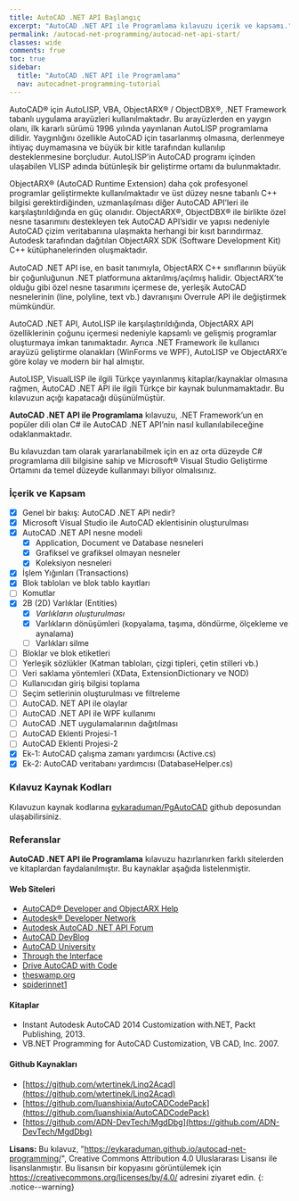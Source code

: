 ```yaml
---
title: AutoCAD .NET API Başlangıç
excerpt: "AutoCAD .NET API ile Programlama kılavuzu içerik ve kapsamı."
permalink: /autocad-net-programming/autocad-net-api-start/
classes: wide
comments: frue
toc: true
sidebar:
  title: "AutoCAD .NET API ile Programlama"
  nav: autocadnet-programming-tutorial
---
```

AutoCAD® için AutoLISP, VBA, ObjectARX® / ObjectDBX®, .NET Framework tabanlı uygulama arayüzleri
kullanılmaktadır. Bu arayüzlerden en yaygın olanı, ilk kararlı sürümü 1996 yılında yayınlanan AutoLISP programlama dilidir. Yaygınlığını özellikle AutoCAD için tasarlanmış olmasına, derlenmeye ihtiyaç duymamasına
ve büyük bir kitle tarafından kullanılıp desteklenmesine borçludur. AutoLISP’in AutoCAD programı içinden
ulaşabilen VLISP adında bütünleşik bir geliştirme ortamı da bulunmaktadır.

ObjectARX® (AutoCAD Runtime Extension) daha çok profesyonel programlar geliştirmekte kullanılmaktadır
ve üst düzey nesne tabanlı C++ bilgisi gerektirdiğinden, uzmanlaşılması diğer AutoCAD API’leri ile karşılaştırıldığında en güç olanıdır. ObjectARX®, ObjectDBX® ile birlikte özel nesne tasarımını destekleyen tek
AutoCAD API’sidir ve yapısı nedeniyle AutoCAD çizim veritabanına ulaşmakta herhangi bir kısıt barındırmaz.
Autodesk tarafından dağıtılan ObjectARX SDK (Software Development Kit) C++ kütüphanelerinden oluşmaktadır.

AutoCAD .NET API ise, en basit tanımıyla, ObjectARX C++ sınıﬂarının büyük bir çoğunluğunun .NET platformuna aktarılmış/açılmış halidir. ObjectARX’te olduğu gibi özel nesne tasarımını içermese de, yerleşik AutoCAD
nesnelerinin (line, polyline, text vb.) davranışını Overrule API ile değiştirmek mümkündür.

AutoCAD .NET API, AutoLISP ile karşılaştırıldığında, ObjectARX API özelliklerinin çoğunu içermesi nedeniyle kapsamlı ve gelişmiş programlar oluşturmaya imkan tanımaktadır. Ayrıca .NET Framework ile kullanıcı
arayüzü geliştirme olanakları (WinForms ve WPF), AutoLISP ve ObjectARX’e göre kolay ve modern bir hal
almıştır.

AutoLISP, VisualLISP ile ilgili Türkçe yayınlanmış kitaplar/kaynaklar olmasına rağmen, AutoCAD .NET API ile ilgili
Türkçe bir kaynak bulunmamaktadır. Bu kılavuzun açığı kapatacağı
düşünülmüştür.

**AutoCAD .NET API ile Programlama** kılavuzu, .NET Framework’un en popüler dili olan C# ile AutoCAD .NET
API’nin nasıl kullanılabileceğine odaklanmaktadır. 

Bu kılavuzdan tam olarak yararlanabilmek için en az orta düzeyde C# programlama dili bilgisine sahip ve Microsoft® Visual Studio Geliştirme Ortamını da temel düzeyde kullanmayı biliyor olmalısınız.

### İçerik ve Kapsam

- [x] Genel bir bakış: AutoCAD .NET API nedir?
- [x] Microsoft Visual Studio ile AutoCAD eklentisinin oluşturulması
- [x] AutoCAD .NET API nesne modeli
  - [x] Application, Document ve Database nesneleri
  - [x] Grafiksel ve grafiksel olmayan nesneler
  - [x] Koleksiyon nesneleri
- [x] İşlem Yığınları (Transactions)
- [x] Blok tabloları ve blok tablo kayıtları
- [ ] Komutlar
- [x] 2B (2D) Varlıklar (Entities)
  - [x] *Varlıkların oluşturulması*
  - [x] Varlıkların dönüşümleri (kopyalama, taşıma, döndürme, ölçekleme ve aynalama) 
  - [ ] Varlıkları silme

- [ ] Bloklar ve blok etiketleri
- [ ] Yerleşik sözlükler (Katman tabloları, çizgi tipleri, çetin stilleri vb.)
- [ ] Veri saklama yöntemleri (XData, ExtensionDictionary ve NOD)
- [ ] Kullanıcıdan giriş bilgisi toplama
- [ ] Seçim setlerinin oluşturulması ve filtreleme
- [ ] AutoCAD. NET API ile olaylar
- [ ] AutoCAD .NET API ile WPF kullanımı
- [ ] AutoCAD .NET uygulamalarının dağıtılması
- [ ] AutoCAD Eklenti Projesi-1
- [ ] AutoCAD Eklenti Projesi-2
- [x] Ek-1: AutoCAD çalışma zamanı yardımcısı (Active.cs)
- [x] Ek-2: AutoCAD veritabanı yardımcısı (DatabaseHelper.cs)

### Kılavuz Kaynak Kodları

Kılavuzun kaynak kodlarına [eykaraduman/PgAutoCAD](https://github.com/eykaraduman/PgAutoCAD) github deposundan ulaşabilirsiniz.

### Referanslar

**AutoCAD .NET API ile Programlama** kılavuzu hazırlanırken farklı sitelerden ve kitaplardan faydalanılmıştır. Bu kaynaklar aşağıda listelenmiştir.

#### Web Siteleri

- [AutoCAD® Developer and ObjectARX Help](https://help.autodesk.com/view/OARX/2022/ENU/)
- [Autodesk® Developer Network](https://www.autodesk.com/developer-network/overview)
- [Autodesk AutoCAD .NET API Forum](https://forums.autodesk.com/t5/net/bd-p/152)
- [AutoCAD DevBlog](https://adndevblog.typepad.com/autocad/)
- [AutoCAD University](https://www.autodesk.com/autodesk-university/au-online)
- [Through the Interface](https://www.keanw.com/)
- [Drive AutoCAD with Code](https://drive-cad-with-code.blogspot.com/)
- [theswamp.org](https://www.theswamp.org/)
- [spiderinnet1](https://spiderinnet1.typepad.com/blog/)

#### Kitaplar

- Instant Autodesk AutoCAD 2014 Customization with.NET, Packt Publishing, 2013.
- VB.NET Programming for AutoCAD Customization, VB CAD, Inc. 2007.

#### Github Kaynakları

- [https://github.com/wtertinek/Linq2Acad](https://github.com/wtertinek/Linq2Acad)
- [https://github.com/luanshixia/AutoCADCodePack](https://github.com/luanshixia/AutoCADCodePack)
- [https://github.com/ADN-DevTech/MgdDbg](https://github.com/ADN-DevTech/MgdDbg)

**Lisans:** Bu kılavuz, "https://eykaraduman.github.io/autocad-net-programming/", Creative Commons Attribution 4.0 Uluslararası Lisansı ile lisanslanmıştır. Bu lisansın bir kopyasını görüntülemek için  https://creativecommons.org/licenses/by/4.0/ adresini ziyaret edin.
{: .notice--warning}
